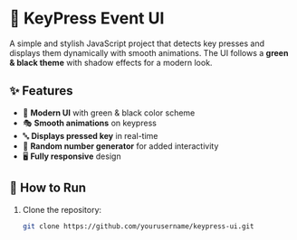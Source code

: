 # 🎹 KeyPress Event UI

A simple and stylish JavaScript project that detects key presses and displays them dynamically with smooth animations. The UI follows a **green & black theme** with shadow effects for a modern look. 

## ✨ Features
- 🎨 **Modern UI** with green & black color scheme  
- 🎭 **Smooth animations** on keypress  
- 🔤 **Displays pressed key** in real-time  
- 🔢 **Random number generator** for added interactivity  
- 🖥️ **Fully responsive** design  

## 🚀 How to Run  
1. Clone the repository:  
   ```sh
   git clone https://github.com/yourusername/keypress-ui.git
